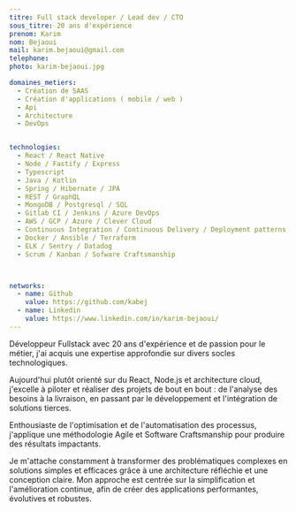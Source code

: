 ```yaml
---
titre: Full stack developer / Lead dev / CTO
sous_titre: 20 ans d'expérience
prenom: Karim
nom: Bejaoui
mail: karim.bejaoui@gmail.com
telephone:
photo: karim-bejaoui.jpg

domaines_metiers:
  - Création de SAAS
  - Création d'applications ( mobile / web )
  - Api
  - Architecture
  - DevOps


technologies:
  - React / React Native
  - Node / Fastify / Express
  - Typescript
  - Java / Kotlin
  - Spring / Hibernate / JPA
  - REST / GraphQL
  - MongoDB / Postgresql / SQL
  - Gitlab CI / Jenkins / Azure DevOps
  - AWS / GCP / Azure / Clever Cloud
  - Continuous Integration / Continuous Delivery / Deployment patterns / Feature flipping
  - Docker / Ansible / Terraform
  - ELK / Sentry / Datadog
  - Scrum / Kanban / Sofware Craftsmanship



networks:
  - name: Github
    value: https://github.com/kabej
  - name: Linkedin
    value: https://www.linkedin.com/in/karim-bejaoui/
---
```


Développeur Fullstack avec 20 ans d'expérience et de passion pour le métier, j'ai acquis une expertise approfondie sur divers socles technologiques.

Aujourd'hui plutôt orienté sur du React, Node.js et architecture cloud, j'excelle à piloter et réaliser des projets de bout en bout : de l'analyse des besoins à la livraison, en passant par le développement et l'intégration de solutions tierces.

Enthousiaste de l'optimisation et de l'automatisation des processus, j'applique une méthodologie Agile et Software Craftsmanship pour produire des résultats impactants.

Je m'attache constamment à transformer des problématiques complexes en solutions simples et efficaces grâce à une architecture réfléchie et une conception claire. Mon approche est centrée sur la simplification et l'amélioration continue, afin de créer des applications performantes, évolutives et robustes.
